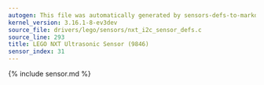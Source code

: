```yaml
---
autogen: This file was automatically generated by sensors-defs-to-markdown.py
kernel_version: 3.16.1-8-ev3dev
source_file: drivers/lego/sensors/nxt_i2c_sensor_defs.c
source_line: 293
title: LEGO NXT Ultrasonic Sensor (9846)
sensor_index: 31
---
```


{% include sensor.md %}
